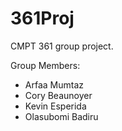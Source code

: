 # 361Proj

CMPT 361 group project.

Group Members:
  - Arfaa Mumtaz
  - Cory Beaunoyer
  - Kevin Esperida
  - Olasubomi Badiru
